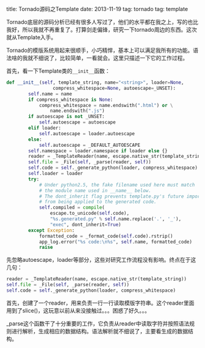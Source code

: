title: Tornado源码之Template
date: 2013-11-19
tag: tornado
tag: template

Tornado底层的源码分析已经有很多人写过了，他们的水平都在我之上，写的也比我好，所以我就不再重复了。打算剑走偏锋，研究一下tornado周边的东西。这次就从Template入手。

Tornado的模版系统用起来很顺手，小巧精悍，基本上可以满足我所有的功能。语法啥的我就不细说了，比较简单，一看就会。这里只描述一下它的工作过程。

首先，看一下Template类的`__init__`函数：

```python
def __init__(self, template_string, name="<string>", loader=None,
                 compress_whitespace=None, autoescape=_UNSET):
        self.name = name
        if compress_whitespace is None:
            compress_whitespace = name.endswith(".html") or \
                name.endswith(".js")
        if autoescape is not _UNSET:
            self.autoescape = autoescape
        elif loader:
            self.autoescape = loader.autoescape
        else:
            self.autoescape = _DEFAULT_AUTOESCAPE
        self.namespace = loader.namespace if loader else {}
        reader = _TemplateReader(name, escape.native_str(template_string))
        self.file = _File(self, _parse(reader, self))
        self.code = self._generate_python(loader, compress_whitespace)
        self.loader = loader
        try:
            # Under python2.5, the fake filename used here must match
            # the module name used in __name__ below.
            # The dont_inherit flag prevents template.py's future imports
            # from being applied to the generated code.
            self.compiled = compile(
                escape.to_unicode(self.code),
                "%s.generated.py" % self.name.replace('.', '_'),
                "exec", dont_inherit=True)
        except Exception:
            formatted_code = _format_code(self.code).rstrip()
            app_log.error("%s code:\n%s", self.name, formatted_code)
            raise
```

先忽略autoescape，loader等部分，这些对研究工作流程没有影响。终点在于这几句：

```python
reader = _TemplateReader(name, escape.native_str(template_string))
self.file = _File(self, _parse(reader, self))
self.code = self._generate_python(loader, compress_whitespace)
```

首先，创建了一个reader，用来负责一行一行读取模版字符串。这个reader里面用到了slice()，这玩意以前从来没接触过。。。困惑了好久。。。

_parse这个函数干了十分重要的工作，它负责从reader中读取字符并按照语法规则进行解析，生成相应的数据结构。语法解析就不细说了，主要看生成的数据结构。


